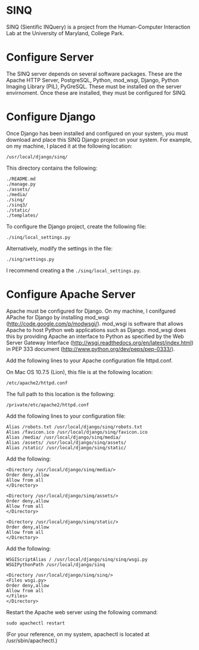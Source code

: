 SINQ
====

SINQ (Sientific INQuery) is a project from the Human-Computer Interaction Lab at the University of Maryland, College Park.

Configure Server
================

The SINQ server depends on several software packages.  These are the Apache HTTP Server, PostgreSQL, Python, mod_wsgi, Django, Python Imaging Library (PIL), PyGreSQL.  These must be installed on the server envirnoment.  Once these are installed, they must be configured for SINQ.

Configure Django
================

Once Django has been installed and configured on your system, you must download and place this SINQ Django project on your system.  For example, on my machine, I placed it at the following location:

	/usr/local/django/sinq/

This directory contains the following:

	./README.md
	./manage.py
	./assets/
	./media/
	./sinq/
	./sinq3/
	./static/
	./templates/

To configure the Django project, create the following file:

	./sinq/local_settings.py

Alternatively, modify the settings in the file:

	./sing/settings.py

I recommend creating a the <code>./sinq/local_settings.py</code>.

Configure Apache Server
=======================

Apache must be configured for Django.  On my machine, I conifgured APache for Django by installing mod_wsgi (http://code.google.com/p/modwsgi/).  mod_wsgi is software that allows Apache to host Python web applications such as Django.  mod_wsgi does this by providing Apache an interface to Python as specified by the Web Server Gateway Interface (http://wsgi.readthedocs.org/en/latest/index.html) in PEP 333 document (http://www.python.org/dev/peps/pep-0333/).

Add the following lines to your Apache configuration file httpd.conf.

On Mac OS 10.7.5 (Lion), this file is at the following location:

	/etc/apache2/httpd.conf

The full path to this location is the following:

	/private/etc/apache2/httpd.conf

Add the following lines to your configuration file:

	Alias /robots.txt /usr/local/django/sinq/robots.txt
	Alias /favicon.ico /usr/local/django/sinq/favicon.ico
	Alias /media/ /usr/local/django/sinq/media/
	Alias /assets/ /usr/local/django/sinq/assets/
	Alias /static/ /usr/local/django/sinq/static/

Add the following:

	<Directory /usr/local/django/sinq/media/>
	Order deny,allow
	Allow from all
	</Directory>

	<Directory /usr/local/django/sinq/assets/>
	Order deny,allow
	Allow from all
	</Directory>

	<Directory /usr/local/django/sinq/static/>
	Order deny,allow
	Allow from all
	</Directory>

Add the following:

	WSGIScriptAlias / /usr/local/django/sinq/sinq/wsgi.py
	WSGIPythonPath /usr/local/django/sinq

	<Directory /usr/local/django/sinq/sinq/>
	<Files wsgi.py>
	Order deny,allow
	Allow from all
	</Files>
	</Directory>

Restart the Apache web server using the following command:

	sudo apachectl restart

(For your reference, on my system, apachectl is located at /usr/sbin/apachectl.)